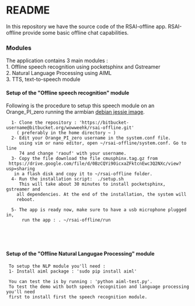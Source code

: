 # README #

In this repository we have the source code of the RSAI-offline app. RSAI-offline provide  some basic offline chat capabilities.  

### Modules
 The application contains 3 main modules :     
        1. Offline speech recognition using pocketsphinx and Gstreamer     
        2. Natural Language Processing using AIML     
        3. TTS, text-to-speech module     


#### Setup of the "Offline speech recognition" module
Following is the procedure to setup this speech module on an Orange_PI_zero 
running the armbian [debian jessie image](https://www.armbian.com/donate/?f=https://dl.armbian.com/orangepizero/Debian_jessie_default.7z).  
```
  1- Clone the repository : 'https://bitbucket-username@bitbucket.org/wowweehk/rsai-offline.git'     
    ( preferably in the home directory ~ )     
  2- Edit your Orange_PI_zero username in the system.conf file.     
     using vim or nano editor, open ~/rsai-offline/system.conf. Go to line      
     74 and change 'raouf' with your username.     
  3- Copy the file download the file cmusphinx.tag.gz from      
 https://drive.google.com/file/d/0BzCQYi90icxaZFktcnEwc3Q2NXc/view?usp=sharing      
   in a flash disk and copy it to ~/rsai-offline folder.         
  4- Run the installation script:  ./setup.sh    
     This will take about 30 minutes to install pocketsphinx, gstreamer and   
    all dependencies. At the end of the installation, the system will    
    reboot.    

  5- The app is ready now, make sure to have a usb microphone plugged in,    
      run the app : . ~/rsai-offline/run       





```


#### Setup of the "Offline Natural Langugae Processing" module
```
 To setup the NLP module you'll need :
 1- Install aiml package : 'sudo pip install aiml' 
 
 You can test the is by running : 'python aiml-test.py'.
 To test the demo with both speech recognition and language processing you'll need 
 first to install first the speech recognition module. 


```





